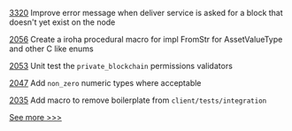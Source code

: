 
[3320](https://github.com/hyperledger/fabric/issues/3320) Improve error message when deliver service is asked for a block that doesn't yet exist on the node

[2056](https://github.com/hyperledger/iroha/issues/2056) Create a iroha procedural macro for impl FromStr for AssetValueType and other C like enums

[2053](https://github.com/hyperledger/iroha/issues/2053) Unit test the `private_blockchain` permissions validators

[2047](https://github.com/hyperledger/iroha/issues/2047) Add `non_zero` numeric types where acceptable

[2035](https://github.com/hyperledger/iroha/issues/2035) Add macro to remove boilerplate from `client/tests/integration`


[See more >>>](https://start-here.hyperledger.org/issues)
